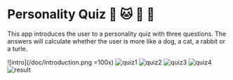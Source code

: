 # Personality Quiz    :dog: :cat: :rabbit: :turtle:

This app introduces the user to a personality quiz with three questions. The answers will calculate whether the user is more like a dog, a cat, a rabbit or a turle.

![intro](/doc/Introduction.png =100x)
![quiz1](/doc/Quiz1.png) ![quiz2](/doc/Quiz2.png) ![quiz3](/doc/Quiz3.png) ![quiz4](/doc/Quiz4.png)
![result](/doc/Result.png)


